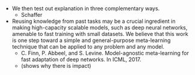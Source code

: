 #

- We then test out explanation in three complementary ways. 
  - Schaffer
- Reusing knowledge from past tasks may be a crucial ingredient in making high-capacity scalable models, such as
  deep neural networks, amenable to fast training with small datasets. 
  We believe that this work is one step toward a simple and general-purpose meta-learning technique that can
  be applied to any problem and any model.
  - C. Finn, P. Abbeel, and S. Levine. Model-agnostic meta-learning for fast adaptation of deep networks. In ICML, 2017.
  - (shows why there is impact)
